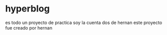 # hyperblog
es todo un proyecto de practica soy la cuenta dos de hernan
este proyecto fue creado por hernan
